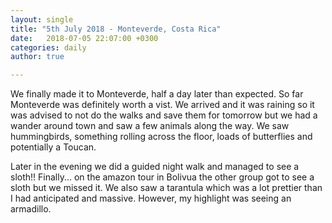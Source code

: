 ```yaml
---
layout: single
title: "5th July 2018 - Monteverde, Costa Rica"
date:   2018-07-05 22:07:00 +0300
categories: daily
author: true

---
```



We finally made it to Monteverde, half a day later than expected. So far Monteverde was definitely worth a vist. We arrived and it was raining so it was advised to not do the walks and save them for tomorrow but we had a wander around town and saw a few animals along the way. We saw hummingbirds, something rolling across the floor, loads of butterflies and potentially a Toucan. 

Later in the evening we did a guided night walk and managed to see a sloth!! Finally... on the amazon tour in Bolivua the other group got to see a sloth but we missed it. We also saw a tarantula which was a lot prettier than I had anticipated and massive. However, my highlight was seeing an armadillo. 
